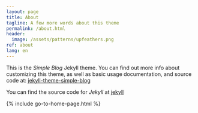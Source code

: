 ```yaml
---
layout: page
title: About
tagline: A few more words about this theme
permalink: /about.html
header:
  image: /assets/patterns/upfeathers.png
ref: about
lang: en  
---
```


This is the _Simple Blog_ Jekyll theme. You can find out more info about customizing this theme, as well as basic usage documentation, and source code at: [jekyll-theme-simple-blog](https://github.com/lorepirri/jekyll-theme-simple-blog)

You can find the source code for _Jekyll_ at [jekyll](https://github.com/jekyll/jekyll)

{% include go-to-home-page.html %}
